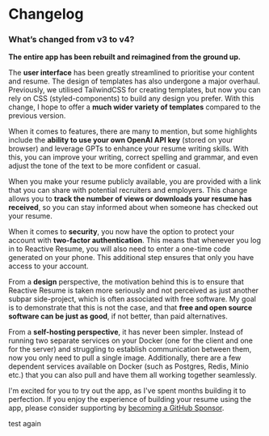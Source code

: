 # Changelog

### What’s changed from v3 to v4?

**The entire app has been rebuilt and reimagined from the ground up.**

The **user interface** has been greatly streamlined to prioritise your content and resume. The design of templates has also undergone a major overhaul. Previously, we utilised TailwindCSS for creating templates, but now you can rely on CSS (styled-components) to build any design you prefer. With this change, I hope to offer a **much wider variety of templates** compared to the previous version.

When it comes to features, there are many to mention, but some highlights include the **ability to use your own OpenAI API key** (stored on your browser) and leverage GPTs to enhance your resume writing skills. With this, you can improve your writing, correct spelling and grammar, and even adjust the tone of the text to be more confident or casual.

When you make your resume publicly available, you are provided with a link that you can share with potential recruiters and employers. This change allows you to **track the number of views or downloads your resume has received**, so you can stay informed about when someone has checked out your resume.

When it comes to **security**, you now have the option to protect your account with **two-factor authentication**. This means that whenever you log in to Reactive Resume, you will also need to enter a one-time code generated on your phone. This additional step ensures that only you have access to your account.

From a **design** perspective, the motivation behind this is to ensure that Reactive Resume is taken more seriously and not perceived as just another subpar side-project, which is often associated with free software. My goal is to demonstrate that this is not the case, and that **free and open source software can be just as good**, if not better, than paid alternatives.

From a **self-hosting perspective**, it has never been simpler. Instead of running two separate services on your Docker (one for the client and one for the server) and struggling to establish communication between them, now you only need to pull a single image. Additionally, there are a few dependent services available on Docker (such as Postgres, Redis, Minio etc.) that you can also pull and have them all working together seamlessly.

I'm excited for you to try out the app, as I've spent months building it to perfection. If you enjoy the experience of building your resume using the app, please consider supporting by [becoming a GitHub Sponsor](https://github.com/sponsors/AmruthPillai).

test again
